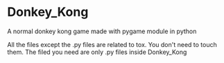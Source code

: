 # Donkey_Kong
A normal donkey kong game made with pygame module in python

All the files except the .py files are related to tox.
You don't need to touch them.
The filed you need are only .py files inside Donkey_Kong
